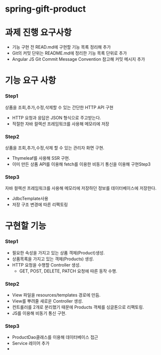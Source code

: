 # spring-gift-product

# 과제 진행 요구사항

- 기능 구현 전 READ.md에 구현할 기능 목록 정리해 추가
- Git의 커밋 단위는 README.md에 정리한 기능 목록 단위로 추가
- Angular JS Git Commit Message Convention 참고해 커밋 메시지 추가

# 기능 요구 사항

### Step1

상품을 조회,추가,수정,삭제할 수 있는 간단한 HTTP API 구현

- HTTP 요청과 응답은 JSON 형식으로 주고받는다.
- 적절한 자바 컬렉션 프레임워크를 사용해 메모리에 저장

### Step2

상품을 조회,추가,수정,삭제 할 수 있는 관리자 화면 구현.

- Thymeleaf를 사용해 SSR 구현.
- 이미 만든 상품 API를 이용해 fetch를 이용한 비동기 통신을 이용해 구현Step3

### Step3

자바 컬렉션 프레임워크를 사용해 메모리에 저장하던 정보를 데이터베이스에 저장한다.

- JdbcTemplate사용
- 저장 구조 변경에 따른 리팩토링

# 구현할 기능

### Step1

- 필요한 속성을 가지고 있는 상품 객체(Product)생성.
- 상품목록을 가지고 있는 객체(Products) 생성.
- HTTP 요청을 수행할 Controller 생성.
  - GET, POST, DELETE, PATCH 요청에 따른 동작 수행.

### Step2

- View 파일을 resources/templates 경로에 만듬.
- View를 뿌려줄 새로운 Controller 생성.
- 컨트롤러를 2개로 분리했기 때문에 Products 객체를 싱글톤으로 리팩토링.
- JS를 이용해 비동기 통신 구현.

### Step3

- ProductDao클래스를 이용해 데이터베이스 접근
- Service 레이어 추가
-

